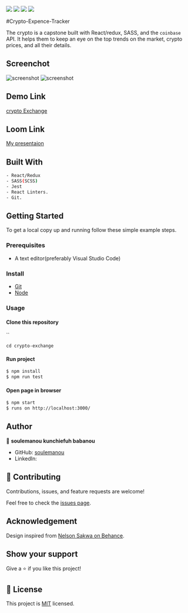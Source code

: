 ![](https://img.shields.io/badge/Microverse-blueviolet)
![](https://img.shields.io/badge/React-blue)
![](https://img.shields.io/badge/Redux-red)
![](https://img.shields.io/badge/Sass-pink)

#Crypto-Expence-Tracker

The crypto is a capstone built with React/redux, SASS, and the `coinbase` API.
It helps them to keep an eye on the top trends on the market, crypto prices, and all their details.

## Screenchot

![screenshot](./src/assets/screenshot_49.png)
![screenshot](./src/assets/screenshot_52.png)

## Demo Link
[crypto Exchange]()
## Loom Link
[My presentaion](https://youtu.be/ytkHGM1LOFQ)
## Built With

  ```bash
  - React/Redux
  - SASS(SCSS)
  - Jest
  - React Linters.
  - Git.
  ```

## Getting Started

To get a local copy up and running follow these simple example steps.

### Prerequisites
 - A text editor(preferably Visual Studio Code)

### Install
  -  [Git](https://git-scm.com/downloads)
  -  [Node](https://nodejs.org/en/download/)

### Usage
#### Clone this repository

``

`cd crypto-exchange`

#### Run project

```bash
$ npm install
$ npm run test
```

#### Open page in browser
```bash
$ npm start
$ runs on http://localhost:3000/
```

## Author

👤 **soulemanou kunchiefuh babanou**

- GitHub: [soulemanou](https://github.com/soulemanou-software)
- LinkedIn: [](https://www.linkedin.com/in/soulemanou-kunchiefuh-babanou)

## 🤝 Contributing

Contributions, issues, and feature requests are welcome!

Feel free to check the [issues page](https://github.com/clintonjosephs/Stock-metrics/issues).

## Acknowledgement
Design inspired from [Nelson Sakwa on Behance](https://www.behance.net/gallery/31579789/Ballhead-App-%28Free-PSDs%29).

## Show your support

Give a ⭐️ if you like this project!

## 📝 License

This project is [MIT](https://opensource.org/licenses/MIT) licensed.
